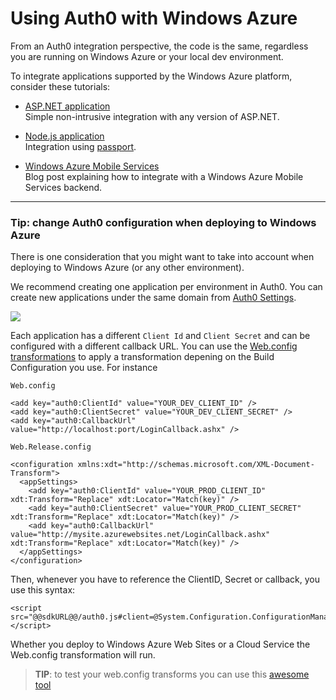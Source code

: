 # Using Auth0 with Windows Azure

From an Auth0 integration perspective, the code is the same, regardless you are running on Windows Azure or your local dev environment.

To integrate applications supported by the Windows Azure platform, consider these tutorials:

* [ASP.NET application](aspnet-tutorial) <br />
Simple non-intrusive integration with any version of ASP.NET.

* [Node.js application](nodejs-tutorial) <br />
Integration using [passport](http://passportjs.org/).

* [Windows Azure Mobile Services](http://blog.auth0.com/2013/03/17/Authenticate-Azure-Mobile-Services-apps-with-Everything-using-Auth0/) <br />
Blog post explaining how to integrate with a Windows Azure Mobile Services backend.

---

### Tip: change Auth0 configuration when deploying to Windows Azure

There is one consideration that you might want to take into account when deploying to Windows Azure (or any other environment).

We recommend creating one application per environment in Auth0. You can create new applications under the same domain from [Auth0 Settings](@@uiURL@@/#/settings).

![](img/environments.png)

Each application has a different `Client Id` and `Client Secret` and can be configured with a different callback URL. You can use the [Web.config transformations](http://msdn.microsoft.com/en-us/library/dd465326.aspx) to apply a transformation depening on the Build Configuration you use. For instance

`Web.config`
```
<add key="auth0:ClientId" value="YOUR_DEV_CLIENT_ID" />
<add key="auth0:ClientSecret" value="YOUR_DEV_CLIENT_SECRET" />
<add key="auth0:CallbackUrl" value="http://localhost:port/LoginCallback.ashx" />
```

`Web.Release.config`
```
<configuration xmlns:xdt="http://schemas.microsoft.com/XML-Document-Transform">
  <appSettings>
    <add key="auth0:ClientId" value="YOUR_PROD_CLIENT_ID" xdt:Transform="Replace" xdt:Locator="Match(key)" />
    <add key="auth0:ClientSecret" value="YOUR_PROD_CLIENT_SECRET" xdt:Transform="Replace" xdt:Locator="Match(key)" />
    <add key="auth0:CallbackUrl" value="http://mysite.azurewebsites.net/LoginCallback.ashx" xdt:Transform="Replace" xdt:Locator="Match(key)" />
  </appSettings>
</configuration>
```

Then, whenever you have to reference the ClientID, Secret or callback, you use this syntax:

```
<script src="@@sdkURL@@/auth0.js#client=@System.Configuration.ConfigurationManager.AppSettings["auth0:ClientId"]&scope=openid"></script>
```

Whether you deploy to Windows Azure Web Sites or a Cloud Service the Web.config transformation will run.

> **TIP**: to test your web.config transforms you can use this [awesome tool](http://webconfigtransformationtester.apphb.com/)


